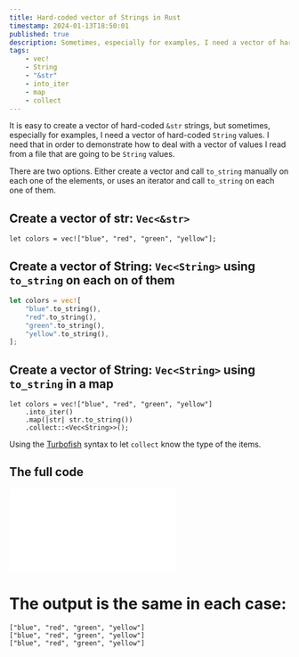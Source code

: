 ```yaml
---
title: Hard-coded vector of Strings in Rust
timestamp: 2024-01-13T18:50:01
published: true
description: Sometimes, especially for examples, I need a vector of hard coded values that resemble values I read from a file. So String types.
tags:
    - vec!
    - String
    - "&str"
    - into_iter
    - map
    - collect
---
```



It is easy to create a vector of hard-coded `&str` strings, but sometimes, especially for examples, I need a vector of hard-coded `String` values.
I need that in order to demonstrate how to deal with a vector of values I read from a file that are going to be `String` values.

There are two options. Either create a vector and call `to_string` manually on each one of the elements, or uses an iterator and call `to_string` on each one of them.

## Create a vector of str: `Vec<&str>`
```
let colors = vec!["blue", "red", "green", "yellow"];
```

## Create a vector of String: `Vec<String>` using `to_string` on each on of them

```rust
let colors = vec![
    "blue".to_string(),
    "red".to_string(),
    "green".to_string(),
    "yellow".to_string(),
];
```

## Create a vector of String: `Vec<String>` using `to_string` in a map

```
let colors = vec!["blue", "red", "green", "yellow"]
    .into_iter()
    .map(|str| str.to_string())
    .collect::<Vec<String>>();
```

Using the [Turbofish](/turbofish) syntax to let `collect` know the type of the items.

## The full code

![](examples/hard-coded-vector-of-strings/src/main.rs)

# The output is the same in each case:

```
["blue", "red", "green", "yellow"]
["blue", "red", "green", "yellow"]
["blue", "red", "green", "yellow"]
```


